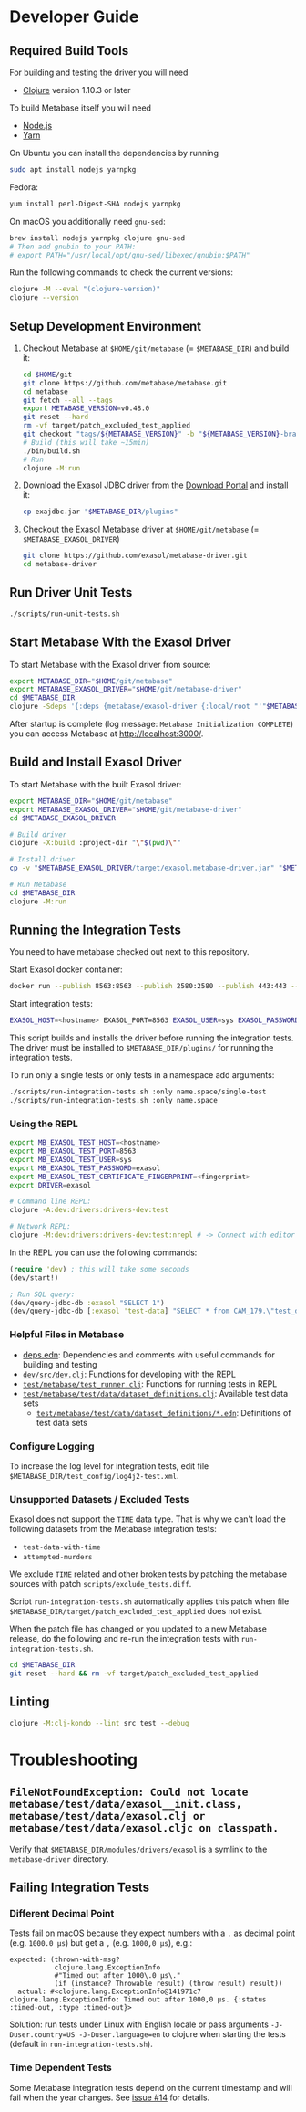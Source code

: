 # Developer Guide

## Required Build Tools

For building and testing the driver you will need
* [Clojure](https://clojure.org/) version 1.10.3 or later

To build Metabase itself you will need
* [Node.js](https://nodejs.org/en/)
* [Yarn](https://yarnpkg.com/)

On Ubuntu you can install the dependencies by running

```sh
sudo apt install nodejs yarnpkg
```

Fedora:

```sh
yum install perl-Digest-SHA nodejs yarnpkg
```

On macOS you additionally need `gnu-sed`:

```sh
brew install nodejs yarnpkg clojure gnu-sed
# Then add gnubin to your PATH:
# export PATH="/usr/local/opt/gnu-sed/libexec/gnubin:$PATH"
```

Run the following commands to check the current versions:

```sh
clojure -M --eval "(clojure-version)"
clojure --version
```

## Setup Development Environment

1. Checkout Metabase at `$HOME/git/metabase` (= `$METABASE_DIR`) and build it:

    ```sh
    cd $HOME/git
    git clone https://github.com/metabase/metabase.git
    cd metabase
    git fetch --all --tags
    export METABASE_VERSION=v0.48.0
    git reset --hard
    rm -vf target/patch_excluded_test_applied
    git checkout "tags/${METABASE_VERSION}" -b "${METABASE_VERSION}-branch"
    # Build (this will take ~15min)
    ./bin/build.sh
    # Run
    clojure -M:run
    ```

2. Download the Exasol JDBC driver from the [Download Portal](https://downloads.exasol.com/clients-and-drivers) and install it:

    ```sh
    cp exajdbc.jar "$METABASE_DIR/plugins"
    ```

3. Checkout the Exasol Metabase driver at `$HOME/git/metabase` (= `$METABASE_EXASOL_DRIVER`)

    ```sh
    git clone https://github.com/exasol/metabase-driver.git
    cd metabase-driver
    ```

## Run Driver Unit Tests

```sh
./scripts/run-unit-tests.sh
```

## Start Metabase With the Exasol Driver

To start Metabase with the Exasol driver from source:

```sh
export METABASE_DIR="$HOME/git/metabase"
export METABASE_EXASOL_DRIVER="$HOME/git/metabase-driver"
cd $METABASE_DIR
clojure -Sdeps '{:deps {metabase/exasol-driver {:local/root "'"$METABASE_EXASOL_DRIVER"'"}}}' -J-Dmb.dev.additional.driver.manifest.paths=$METABASE_EXASOL_DRIVER/resources/metabase-plugin.yaml -M:run
```

<!-- markdown-link-check-disable-next-line -->
After startup is complete (log message: `Metabase Initialization COMPLETE`) you can access Metabase at [http://localhost:3000/](http://localhost:3000/).

## Build and Install Exasol Driver

To start Metabase with the built Exasol driver:

```sh
export METABASE_DIR="$HOME/git/metabase"
export METABASE_EXASOL_DRIVER="$HOME/git/metabase-driver"
cd $METABASE_EXASOL_DRIVER

# Build driver
clojure -X:build :project-dir "\"$(pwd)\""

# Install driver
cp -v "$METABASE_EXASOL_DRIVER/target/exasol.metabase-driver.jar" "$METABASE_DIR/plugins/"

# Run Metabase
cd $METABASE_DIR
clojure -M:run
```

## Running the Integration Tests

You need to have metabase checked out next to this repository.

Start Exasol docker container:

```sh
docker run --publish 8563:8563 --publish 2580:2580 --publish 443:443 --detach --privileged --stop-timeout 120 exasol/docker-db:7.1.23
```

Start integration tests:

```sh
EXASOL_HOST=<hostname> EXASOL_PORT=8563 EXASOL_USER=sys EXASOL_PASSWORD=exasol ./scripts/run-integration-tests.sh
```

This script builds and installs the driver before running the integration tests. The driver must be installed to `$METABASE_DIR/plugins/` for running the integration tests.

To run only a single tests or only tests in a namespace add arguments:

```sh
./scripts/run-integration-tests.sh :only name.space/single-test
./scripts/run-integration-tests.sh :only name.space
```

### Using the REPL

```sh
export MB_EXASOL_TEST_HOST=<hostname>
export MB_EXASOL_TEST_PORT=8563
export MB_EXASOL_TEST_USER=sys
export MB_EXASOL_TEST_PASSWORD=exasol
export MB_EXASOL_TEST_CERTIFICATE_FINGERPRINT=<fingerprint>
export DRIVER=exasol

# Command line REPL:
clojure -A:dev:drivers:drivers-dev:test

# Network REPL:
clojure -M:dev:drivers:drivers-dev:test:nrepl # -> Connect with editor
```

In the REPL you can use the following commands:

```clojure
(require 'dev) ; this will take some seconds
(dev/start!)

; Run SQL query:
(dev/query-jdbc-db :exasol "SELECT 1")
(dev/query-jdbc-db [:exasol 'test-data] "SELECT * from CAM_179.\"test_data_users\"")
```

### Helpful Files in Metabase

* [deps.edn](https://github.com/metabase/metabase/blob/master/deps.edn): Dependencies and comments with useful commands for building and testing
* [`dev/src/dev.clj`](https://github.com/metabase/metabase/blob/master/dev/src/dev.clj): Functions for developing with the REPL
* [`test/metabase/test_runner.clj`](https://github.com/metabase/metabase/blob/master/test/metabase/test_runner.clj): Functions for running tests in REPL
* [`test/metabase/test/data/dataset_definitions.clj`](https://github.com/metabase/metabase/blob/master/test/metabase/test/data/dataset_definitions.clj): Available test data sets
  * [`test/metabase/test/data/dataset_definitions/*.edn`](https://github.com/metabase/metabase/tree/master/test/metabase/test/data/dataset_definitions): Definitions of test data sets

### Configure Logging

To increase the log level for integration tests, edit file `$METABASE_DIR/test_config/log4j2-test.xml`.

### Unsupported Datasets / Excluded Tests

Exasol does not support the `TIME` data type. That is why we can't load the following datasets from the Metabase integration tests:

* `test-data-with-time`
* `attempted-murders`

We exclude `TIME` related and other broken tests by patching the metabase sources with patch `scripts/exclude_tests.diff`.

Script `run-integration-tests.sh` automatically applies this patch when file `$METABASE_DIR/target/patch_excluded_test_applied` does not exist.

When the patch file has changed or you updated to a new Metabase release, do the following and re-run the integration tests with `run-integration-tests.sh`.

```sh
cd $METABASE_DIR
git reset --hard && rm -vf target/patch_excluded_test_applied
```

## Linting

```sh
clojure -M:clj-kondo --lint src test --debug
```

# Troubleshooting

## `FileNotFoundException: Could not locate metabase/test/data/exasol__init.class, metabase/test/data/exasol.clj or metabase/test/data/exasol.cljc on classpath.`

Verify that `$METABASE_DIR/modules/drivers/exasol` is a symlink to the `metabase-driver` directory.

## Failing Integration Tests

### Different Decimal Point

Tests fail on macOS because they expect numbers with a `.` as decimal point (e.g. `1000.0 µs`) but get a `,` (e.g. `1000,0 µs`), e.g.:

```
expected: (thrown-with-msg?
           clojure.lang.ExceptionInfo
           #"Timed out after 1000\.0 µs\."
           (if (instance? Throwable result) (throw result) result))
  actual: #<clojure.lang.ExceptionInfo@141971c7 clojure.lang.ExceptionInfo: Timed out after 1000,0 µs. {:status :timed-out, :type :timed-out}>
```

Solution: run tests under Linux with English locale or pass arguments `-J-Duser.country=US -J-Duser.language=en` to clojure when starting the tests (default in `run-integration-tests.sh`).

### Time Dependent Tests

Some Metabase integration tests depend on the current timestamp and will fail when the year changes. See [issue #14](https://github.com/exasol/metabase-driver/issues/14) for details.
